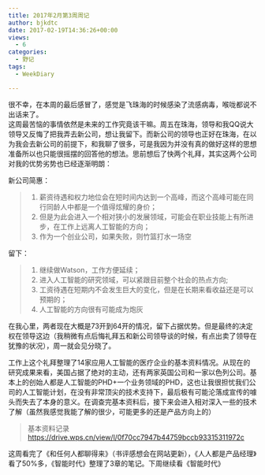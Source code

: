 ```yaml
---
title: 2017年2月第3周周记
author: bjkdtc
date: 2017-02-19T14:36:26+00:00
views:
  - 6
categories:
  - 野记
tags:
  - WeekDiary

---
```

很不幸，在本周的最后感冒了，感觉是飞珠海的时候感染了流感病毒，喉咙都说不出话来了。  
这周最苦恼的事情依然是未来的工作究竟该干嘛。周五在珠海，领导和我QQ说大领导又反悔了把我弄去新公司，想让我留下。而新公司的领导也正好在珠海，在以为我会去新公司的前提下，和我聊了很多，可是我因为并没有真的做好这样的思想准备所以也只能很摇摆的回答他的想法。思前想后了快两个礼拜，其实这两个公司对我的优势劣势也已经逐渐明朗：

新公司简惠：

>   1. 薪资待遇和权力地位会在短时间内达到一个高峰，而这个高峰可能在同行同龄人中都是一个值得炫耀的身价；
>   2. 但是为此会进入一个相对狭小的发展领域，可能会在职业技能上有所进步，在工作上远离人工智能的方向；
>   3. 作为一个创业公司，如果失败，则竹篮打水一场空

留下：

>   1. 继续做Watson，工作方便延续；
>   2. 进入人工智能的研究领域，可以紧跟目前整个社会的热点方向;
>   3. 工资待遇在短期内不会发生巨大的变化，但是在长期来看收益还是可以预期的；
>   4. 人工智能的方向很有可能成为炮灰

在我心里，两者现在大概是73开到64开的情况，留下占据优势。但是最终的决定权在领导这边（我稍微有点后悔礼拜五和新公司领导谈的时候，有点出卖了领导在犹豫的状况），周一就会见分晓了。

工作上这个礼拜整理了14家应用人工智能的医疗企业的基本资料情况。从现在的研究成果来看，美国占据了绝对的主动，还有两家英国公司和一家以色列公司。基本上的创始人都是人工智能的PHD+一个业务领域的PHD，这也让我很担忧我们公司的人工智能计划，在没有非常顶尖的技术支持下，最后极有可能沦落成宣传的噱头而失去了本身的意义。在调查完基本资料后，接下来会进入相对深入一些的技术了解（虽然我感觉我能了解的很少，可能更多的还是产品方向上的）

> 基本资料记录 https://drive.wps.cn/view/l/0f70cc7947b44759bccb93315311972c 

这周看完了《和任何人都聊得来》（书评感想会在网站更新），《人人都是产品经理》看了50%多，《智能时代》整理了3章的笔记。下周继续看《智能时代》